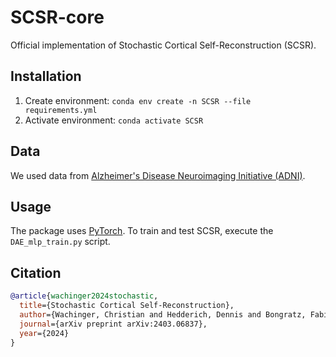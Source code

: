 # SCSR-core

Official implementation of Stochastic Cortical Self-Reconstruction (SCSR). 

## Installation

1. Create environment: `conda env create -n SCSR --file requirements.yml`
2. Activate environment: `conda activate SCSR`



## Data

We used data from [Alzheimer's Disease Neuroimaging Initiative (ADNI)](https://adni.loni.usc.edu/).

## Usage

The package uses [PyTorch](https://pytorch.org). To train and test SCSR, execute the `DAE_mlp_train.py` script. 


## Citation

```bibtex
@article{wachinger2024stochastic,
  title={Stochastic Cortical Self-Reconstruction},
  author={Wachinger, Christian and Hedderich, Dennis and Bongratz, Fabian},
  journal={arXiv preprint arXiv:2403.06837},
  year={2024}
}
```
